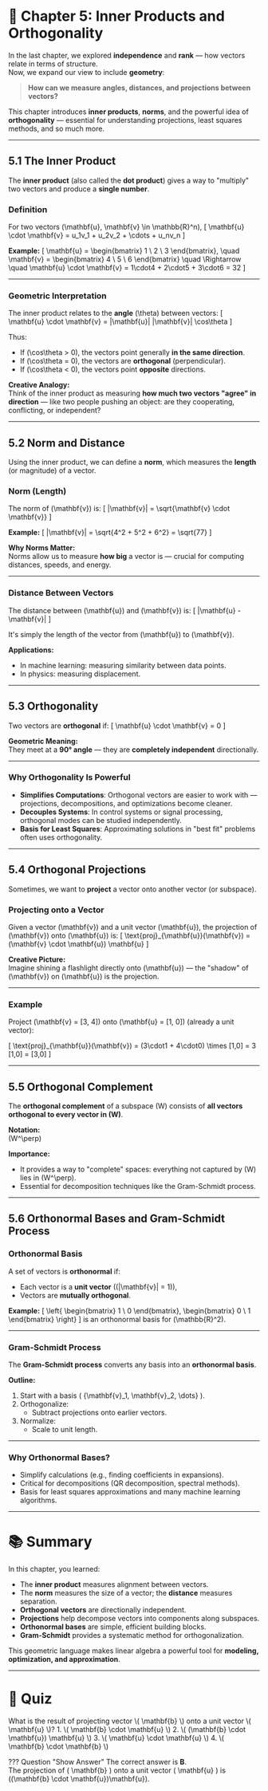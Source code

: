 # 📘 Chapter 5: Inner Products and Orthogonality

In the last chapter, we explored **independence** and **rank** — how vectors relate in terms of structure.  
Now, we expand our view to include **geometry**:  
> **How can we measure angles, distances, and projections between vectors?**

This chapter introduces **inner products**, **norms**, and the powerful idea of **orthogonality** — essential for understanding projections, least squares methods, and so much more.

---

## 5.1 The Inner Product

The **inner product** (also called the **dot product**) gives a way to "multiply" two vectors and produce a **single number**.

### Definition

For two vectors \(\mathbf{u}, \mathbf{v} \in \mathbb{R}^n\),
\[
\mathbf{u} \cdot \mathbf{v} = u_1v_1 + u_2v_2 + \cdots + u_nv_n
\]

**Example:**
\[
\mathbf{u} =
\begin{bmatrix}
1 \\ 2 \\ 3
\end{bmatrix},
\quad
\mathbf{v} =
\begin{bmatrix}
4 \\ 5 \\ 6
\end{bmatrix}
\quad \Rightarrow \quad
\mathbf{u} \cdot \mathbf{v} = 1\cdot4 + 2\cdot5 + 3\cdot6 = 32
\]

---

### Geometric Interpretation

The inner product relates to the **angle** \(\theta\) between vectors:
\[
\mathbf{u} \cdot \mathbf{v} = \|\mathbf{u}\| \|\mathbf{v}\| \cos\theta
\]

Thus:
- If \(\cos\theta > 0\), the vectors point generally **in the same direction**.
- If \(\cos\theta = 0\), the vectors are **orthogonal** (perpendicular).
- If \(\cos\theta < 0\), the vectors point **opposite** directions.

**Creative Analogy:**  
Think of the inner product as measuring **how much two vectors "agree" in direction** — like two people pushing an object: are they cooperating, conflicting, or independent?

---

## 5.2 Norm and Distance

Using the inner product, we can define a **norm**, which measures the **length** (or magnitude) of a vector.

### Norm (Length)

The norm of \(\mathbf{v}\) is:
\[
\|\mathbf{v}\| = \sqrt{\mathbf{v} \cdot \mathbf{v}}
\]

**Example:**
\[
\|\mathbf{v}\| = \sqrt{4^2 + 5^2 + 6^2} = \sqrt{77}
\]

**Why Norms Matter:**  
Norms allow us to measure **how big** a vector is — crucial for computing distances, speeds, and energy.

---

### Distance Between Vectors

The distance between \(\mathbf{u}\) and \(\mathbf{v}\) is:
\[
\|\mathbf{u} - \mathbf{v}\|
\]

It's simply the length of the vector from \(\mathbf{u}\) to \(\mathbf{v}\).

**Applications:**  
- In machine learning: measuring similarity between data points.
- In physics: measuring displacement.

---

## 5.3 Orthogonality

Two vectors are **orthogonal** if:
\[
\mathbf{u} \cdot \mathbf{v} = 0
\]

**Geometric Meaning:**  
They meet at a **90° angle** — they are **completely independent** directionally.

---

### Why Orthogonality Is Powerful

- **Simplifies Computations**: Orthogonal vectors are easier to work with — projections, decompositions, and optimizations become cleaner.
- **Decouples Systems**: In control systems or signal processing, orthogonal modes can be studied independently.
- **Basis for Least Squares**: Approximating solutions in "best fit" problems often uses orthogonality.

---

## 5.4 Orthogonal Projections

Sometimes, we want to **project** a vector onto another vector (or subspace).

### Projecting onto a Vector

Given a vector \(\mathbf{v}\) and a unit vector \(\mathbf{u}\), the projection of \(\mathbf{v}\) onto \(\mathbf{u}\) is:
\[
\text{proj}_{\mathbf{u}}(\mathbf{v}) = (\mathbf{v} \cdot \mathbf{u}) \mathbf{u}
\]

**Creative Picture:**  
Imagine shining a flashlight directly onto \(\mathbf{u}\) — the "shadow" of \(\mathbf{v}\) on \(\mathbf{u}\) is the projection.

---

### Example

Project \(\mathbf{v} = [3, 4]\) onto \(\mathbf{u} = [1, 0]\) (already a unit vector):

\[
\text{proj}_{\mathbf{u}}(\mathbf{v}) = (3\cdot1 + 4\cdot0) \times [1,0] = 3 [1,0] = [3,0]
\]

---

## 5.5 Orthogonal Complement

The **orthogonal complement** of a subspace \(W\) consists of **all vectors orthogonal to every vector in \(W\)**.

**Notation:**  
\(W^\perp\)

**Importance:**  
- It provides a way to "complete" spaces: everything not captured by \(W\) lies in \(W^\perp\).
- Essential for decomposition techniques like the Gram-Schmidt process.

---

## 5.6 Orthonormal Bases and Gram-Schmidt Process

### Orthonormal Basis

A set of vectors is **orthonormal** if:
- Each vector is a **unit vector** (\(\|\mathbf{v}\| = 1\)),
- Vectors are **mutually orthogonal**.

**Example:**
\[
\left\{
\begin{bmatrix}
1 \\ 0
\end{bmatrix},
\begin{bmatrix}
0 \\ 1
\end{bmatrix}
\right\}
\]
is an orthonormal basis for \(\mathbb{R}^2\).

---

### Gram-Schmidt Process

The **Gram-Schmidt process** converts any basis into an **orthonormal basis**.

**Outline:**
1. Start with a basis \( \{\mathbf{v}_1, \mathbf{v}_2, \dots\} \).
2. Orthogonalize:
   - Subtract projections onto earlier vectors.
3. Normalize:
   - Scale to unit length.

---

### Why Orthonormal Bases?

- Simplify calculations (e.g., finding coefficients in expansions).
- Critical for decompositions (QR decomposition, spectral methods).
- Basis for least squares approximations and many machine learning algorithms.

---

# 📚 Summary

In this chapter, you learned:

- The **inner product** measures alignment between vectors.
- The **norm** measures the size of a vector; the **distance** measures separation.
- **Orthogonal vectors** are directionally independent.
- **Projections** help decompose vectors into components along subspaces.
- **Orthonormal bases** are simple, efficient building blocks.
- **Gram-Schmidt** provides a systematic method for orthogonalization.

This geometric language makes linear algebra a powerful tool for **modeling, optimization, and approximation**.

---

# 🧠 Quiz

<div class="upper-alpha" markdown>
What is the result of projecting vector \( \mathbf{b} \) onto a unit vector \( \mathbf{u} \)?
1. \( \mathbf{b} \cdot \mathbf{u} \)
2. \( (\mathbf{b} \cdot \mathbf{u}) \mathbf{u} \)
3. \( \mathbf{u} \cdot \mathbf{u} \)
4. \( \mathbf{b} \cdot \mathbf{b} \)
</div>

??? Question "Show Answer"
    The correct answer is **B**.  
    The projection of \( \mathbf{b} \) onto a unit vector \( \mathbf{u} \) is \((\mathbf{b} \cdot \mathbf{u})\mathbf{u}\).
